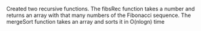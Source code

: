 Created two recursive functions.
The fibsRec function takes a number and returns an array with that many numbers of the Fibonacci sequence.
The mergeSort function takes an array and sorts it in O(nlogn) time
